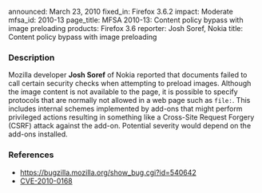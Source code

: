 announced: March 23, 2010
fixed_in: Firefox 3.6.2
impact: Moderate
mfsa_id: 2010-13
page_title: MFSA 2010-13: Content policy bypass with image preloading
products: Firefox 3.6
reporter: Josh Soref, Nokia
title: Content policy bypass with image preloading

<h3>Description</h3>

<p>Mozilla developer <strong>Josh Soref</strong> of Nokia reported that
documents failed to call certain security checks when attempting to
preload images.  Although the image content is not available to the page, it
is possible to specify protocols that are normally not allowed in a web page
such as <code>file:</code>. This includes internal schemes implemented by
add-ons that might perform privileged actions resulting in something like a
Cross-Site Request Forgery (CSRF) attack against the add-on. Potential severity
would depend on the add-ons installed.</p>

<h3>References</h3>

<ul>
  <li><a href="https://bugzilla.mozilla.org/show_bug.cgi?id=540642">https://bugzilla.mozilla.org/show_bug.cgi?id=540642</a></li>
  <li><a class="ex-ref" href="http://cve.mitre.org/cgi-bin/cvename.cgi?name=CVE-2010-0168">CVE-2010-0168</a></li>
</ul>




